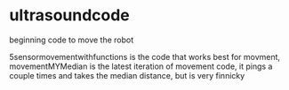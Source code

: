 # ultrasoundcode
beginning code to move the robot

5sensormovementwithfunctions is the code that works best for movment, movementMYMedian is the
latest iteration of movement code, it pings a couple times and takes the median distance, but 
is very finnicky
